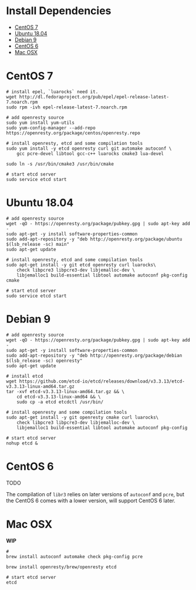 # Install Dependencies

* [CentOS 7](#centos-7)
* [Ubuntu 18.04](#ubuntu-1804)
* [Debian 9](#debian-9)
* [CentOS 6](#centos-6)
* [Mac OSX](#mac-osx)

CentOS 7
========

```shell
# install epel, `luarocks` need it.
wget http://dl.fedoraproject.org/pub/epel/epel-release-latest-7.noarch.rpm
sudo rpm -ivh epel-release-latest-7.noarch.rpm

# add openresty source
sudo yum install yum-utils
sudo yum-config-manager --add-repo https://openresty.org/package/centos/openresty.repo

# install openresty, etcd and some compilation tools
sudo yum install -y etcd openresty curl git automake autoconf \
    gcc pcre-devel libtool gcc-c++ luarocks cmake3 lua-devel

sudo ln -s /usr/bin/cmake3 /usr/bin/cmake

# start etcd server
sudo service etcd start
```

Ubuntu 18.04
============

```shell
# add openresty source
wget -qO - https://openresty.org/package/pubkey.gpg | sudo apt-key add -
sudo apt-get -y install software-properties-common
sudo add-apt-repository -y "deb http://openresty.org/package/ubuntu $(lsb_release -sc) main"
sudo apt-get update

# install openresty, etcd and some compilation tools
sudo apt-get install -y git etcd openresty curl luarocks\
    check libpcre3 libpcre3-dev libjemalloc-dev \
    libjemalloc1 build-essential libtool automake autoconf pkg-config cmake

# start etcd server
sudo service etcd start
```

Debian 9
========

```shell
# add openresty source
wget -qO - https://openresty.org/package/pubkey.gpg | sudo apt-key add -
sudo apt-get -y install software-properties-common
sudo add-apt-repository -y "deb http://openresty.org/package/debian $(lsb_release -sc) openresty"
sudo apt-get update

# install etcd
wget https://github.com/etcd-io/etcd/releases/download/v3.3.13/etcd-v3.3.13-linux-amd64.tar.gz
tar -xvf etcd-v3.3.13-linux-amd64.tar.gz && \
    cd etcd-v3.3.13-linux-amd64 && \
    sudo cp -a etcd etcdctl /usr/bin/

# install openresty and some compilation tools
sudo apt-get install -y git openresty cmake curl luarocks\
    check libpcre3 libpcre3-dev libjemalloc-dev \
    libjemalloc1 build-essential libtool automake autoconf pkg-config

# start etcd server
nohup etcd &
```

CentOS 6
========

TODO

The compilation of `libr3` relies on later versions of `autoconf` and `pcre`, but the CentOS 6 comes with a lower version, will support CentOS 6 later.


Mac OSX
=======

**WIP**

```shell
#
brew install autoconf automake check pkg-config pcre

brew install openresty/brew/openresty etcd

# start etcd server
etcd
```
